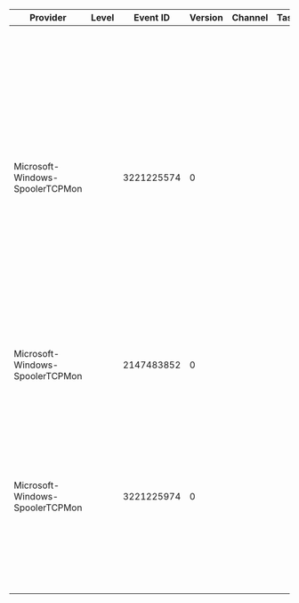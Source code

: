 Provider                         |  Level  |  Event ID    |  Version  |  Channel  |  Task  |  Opcode  |  Keyword  |  Message
---------------------------------|---------|--------------|-----------|-----------|--------|----------|-----------|---------------------------------------------------------------------------------------------------------------------------------------------------------------------------------------------------------------------------------------------------------------------------------------
Microsoft-Windows-SpoolerTCPMon  |         |  3221225574  |  0        |           |        |          |           |  The standard TCP/IP printer port monitor (TCPMon.dll) failed to cleanup the sockets it was using. The WSACleanup function in WS2_32.DLL returned an error. This can occur if there is a serious failure of the network subsystem, the network interface, or the local network itself.
Microsoft-Windows-SpoolerTCPMon  |         |  2147483852  |  0        |           |        |          |           |  Unable to initialize standard TCP/IP printer port {param1}.
Microsoft-Windows-SpoolerTCPMon  |         |  3221225974  |  0        |           |        |          |           |  The standard TCP/IP printer port monitor (TCPMon.dll) ran out of disk space while printing. Free up disk space on the volume where the spooler folder is located.